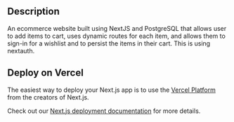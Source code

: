 ## Description

An ecommerce website built using NextJS and PostgreSQL that allows user to add items to cart, uses dynamic routes for each item, and allows them to sign-in for a wishlist and to persist the items in their cart. This is using nextauth.

## Deploy on Vercel

The easiest way to deploy your Next.js app is to use the [Vercel Platform](https://vercel.com/new?utm_medium=default-template&filter=next.js&utm_source=create-next-app&utm_campaign=create-next-app-readme) from the creators of Next.js.

Check out our [Next.js deployment documentation](https://nextjs.org/docs/deployment) for more details.

